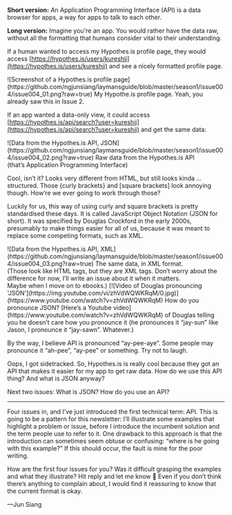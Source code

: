 **Short version:** An Application Programming Interface (API) is a data browser for apps, a way for apps to talk to each other.

**Long version:** Imagine you're an app. You would rather have the data raw, without all the formatting that humans consider vital to their understanding.

If a human wanted to access my Hypothes.is profile page, they would access [https://hypothes.is/users/kureshii](https://hypothes.is/users/kureshii) and see a nicely formatted profile page.

</div>
![Screenshot of a Hypothes.is profile page](https://github.com/ngjunsiang/laymansguide/blob/master/season1/issue004/issue004_01.png?raw=true)
My Hypothe.is profile page. Yeah, you already saw this in Issue 2. 
</div>

If an app wanted a data-only view, it could access [https://hypothes.is/api/search?user=kureshii](https://hypothes.is/api/search?user=kureshii) and get the same data:

</div>
![Data from the Hypothes.is API, JSON](https://github.com/ngjunsiang/laymansguide/blob/master/season1/issue004/issue004_02.png?raw=true)
Raw data from the Hypothes.is API<br/>
(that’s Application Programming Interface)
</div>

Cool, isn’t it? Looks very different from HTML, but still looks kinda … structured. Those \{curly brackets\} and \[square brackets\] look annoying though. How’re we ever going to work through those?

Luckily for us, this way of using curly and square brackets is pretty standardised these days. It is called JavaScript Object Notation (JSON for short). It was specified by Douglas Crockford in the early 2000s, presumably to make things easier for all of us, because it was meant to replace some competing formats, such as XML.

</div>
![Data from the Hypothes.is API, XML](https://github.com/ngjunsiang/laymansguide/blob/master/season1/issue004/issue004_03.png?raw=true)
The same data, in XML format.<br />
(Those look like HTML tags, but they are XML tags. Don’t worry about the difference for now, I’ll write an issue about it when it matters.<br/>
Maybe when I move on to ebooks.)
</div>

</div>
[![Video of Douglas pronouncing 'JSON'](https://img.youtube.com/vi/zhVdWQWKRqM/0.jpg)](https://www.youtube.com/watch?v=zhVdWQWKRqM)
How do you pronounce JSON? [Here’s a Youtube video](https://www.youtube.com/watch?v=zhVdWQWKRqM) of Douglas telling you he doesn’t care how you pronounce it (he pronounces it “jay-sun” like Jason, I pronounce it “jay-sawn”. Whatever.)
</div>

By the way, I believe API is pronounced “ay-pee-aye”. Some people may pronounce it “ah-pee”, “ay-pee” or something. Try not to laugh.

Oops, I got sidetracked. So, Hypothes.is is really cool because they got an API that makes it easier for my app to get raw data. How do we use this API thing? And what is JSON anyway?

Next two issues: What is JSON? How do you use an API?

<hr/>

Four issues in, and I’ve just introduced the first technical term: API. This is going to be a pattern for this newsletter: I’ll illustrate some examples that highlight a problem or issue, before I introduce the incumbent solution and the term people use to refer to it. One drawback to this approach is that the introduction can sometimes seem obtuse or confusing: “where is he going with this example?” If this should occur, the fault is mine for the poor writing.

How are the first four issues for you? Was it difficult grasping the examples and what they illustrate? Hit reply and let me know 📧 Even if you don’t think there’s anything to complain about, I would find it reassuring to know that the current format is okay.

—Jun Siang

